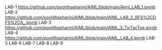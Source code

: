 LAB-1  https://github.com/poojithasharini/AIML/blob/main/Aiml_LAB_1.ipynb
LAB-2  https://github.com/poojithasharini/AIML/blob/main/AIML_LAB_2_BFS%2CDFS%2CA_.ipynb
LAB-3  https://github.com/poojithasharini/AIML/blob/main/AIML_3_TicTacToe.ipynb
LAB-4  https://github.com/poojithasharini/AIML/blob/main/AIML_LAB_4.ipynb
LAB-5 
LAB-6
LAB-7
LAB-8
LAB-9
